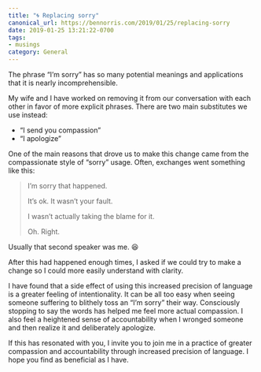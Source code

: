 ```yaml
---
title: "🌀 Replacing sorry"
canonical_url: https://bennorris.com/2019/01/25/replacing-sorry
date: 2019-01-25 13:21:22-0700
tags:
- musings
category: General
---
```


The phrase “I’m sorry” has so many potential meanings and applications that it is nearly incomprehensible.

My wife and I have worked on removing it from our conversation with each other in favor of more explicit phrases. There are two main substitutes we use instead:

- “I send you compassion”
- “I apologize”

One of the main reasons that drove us to make this change came from the compassionate style of “sorry” usage. Often, exchanges went something like this:

> I’m sorry that happened.
> 
> It’s ok. It wasn’t your fault.
> 
> I wasn’t actually taking the blame for it.
> 
> Oh. Right.

Usually that second speaker was me. 😆

After this had happened enough times, I asked if we could try to make a change so I could more easily understand with clarity.

I have found that a side effect of using this increased precision of language is a greater feeling of intentionality. It can be all too easy when seeing someone suffering to blithely toss an “I’m sorry” their way. Consciously stopping to say the words has helped me feel more actual compassion. I also feel a heightened sense of accountability when I wronged someone and then realize it and deliberately apologize.

If this has resonated with you, I invite you to join me in a practice of greater compassion and accountability through increased precision of language. I hope you find as beneficial as I have.